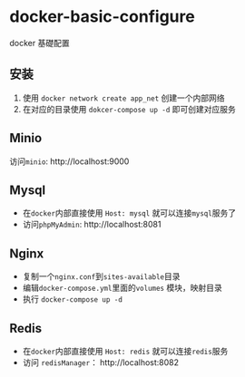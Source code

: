 # docker-basic-configure
docker 基礎配置

## 安装
   1. 使用 `docker network create app_net` 创建一个内部网络
   2. 在对应的目录使用 `dokcer-compose up -d` 即可创建对应服务

## Minio
 访问`minio`: http://localhost:9000

## Mysql
 - 在`docker`内部直接使用 `Host: mysql` 就可以连接`mysql`服务了
 - 访问`phpMyAdmin`: http://localhost:8081
 
## Nginx 
 - 复制一个`nginx.conf`到`sites-available`目录
 - 编辑`docker-compose.yml`里面的`volumes` 模块，映射目录
 - 执行 `docker-compose up -d`

## Redis
 - 在`docker`内部直接使用 `Host: redis` 就可以连接`redis`服务
 - 访问 `redisManager`： http://localhost:8082